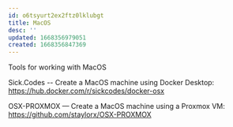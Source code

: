```yaml
---
id: o6tsyurt2ex2ftz0lklubgt
title: MacOS
desc: ''
updated: 1668356979051
created: 1668356847369
---
```


Tools for working with MacOS

Sick.Codes -- Create a MacOS machine using Docker Desktop: https://hub.docker.com/r/sickcodes/docker-osx

OSX-PROXMOX &mdash; Create a MacOS machine using a Proxmox VM: https://github.com/staylorx/OSX-PROXMOX
